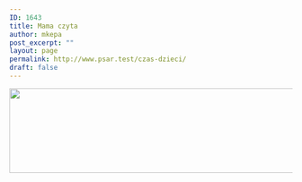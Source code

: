 ```yaml
---
ID: 1643
title: Mama czyta
author: mkepa
post_excerpt: ""
layout: page
permalink: http://www.psar.test/czas-dzieci/
draft: false
---
```

<a href="http://www.psar.test/wp-content/uploads/2017/10/mamaczyta.jpg"><img class="alignnone size-full wp-image-1657" src="http://www.psar.test/wp-content/uploads/2017/10/mamaczyta.png" alt="" width="966" height="151" /></a>